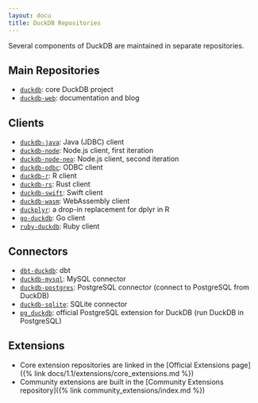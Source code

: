 ```yaml
---
layout: docu
title: DuckDB Repositories
---
```


Several components of DuckDB are maintained in separate repositories.

## Main Repositories

* [`duckdb`](https://github.com/duckdb/duckdb): core DuckDB project
* [`duckdb-web`](https://github.com/duckdb/duckdb-web): documentation and blog

## Clients

* [`duckdb-java`](https://github.com/duckdb/duckdb-java): Java (JDBC) client
* [`duckdb-node`](https://github.com/duckdb/duckdb-node): Node.js client, first iteration
* [`duckdb-node-neo`](https://github.com/duckdb/duckdb-node-neo): Node.js client, second iteration
* [`duckdb-odbc`](https://github.com/duckdb/duckdb-odbc): ODBC client
* [`duckdb-r`](https://github.com/duckdb/duckdb-r): R client
* [`duckdb-rs`](https://github.com/duckdb/duckdb-rs): Rust client
* [`duckdb-swift`](https://github.com/duckdb/duckdb-swift): Swift client
* [`duckdb-wasm`](https://github.com/duckdb/duckdb-wasm): WebAssembly client
* [`duckplyr`](https://github.com/tidyverse/duckplyr): a drop-in replacement for dplyr in R
* [`go-duckdb`](https://github.com/marcboeker/go-duckdb): Go client
* [`ruby-duckdb`](https://github.com/suketa/ruby-duckdb): Ruby client

## Connectors

* [`dbt-duckdb`](https://github.com/duckdb/dbt-duckdb): dbt
* [`duckdb-mysql`](https://github.com/duckdb/duckdb-mysql): MySQL connector
* [`duckdb-postgres`](https://github.com/duckdb/duckdb-postgres): PostgreSQL connector (connect to PostgreSQL from DuckDB)
* [`duckdb-sqlite`](https://github.com/duckdb/duckdb-sqlite): SQLite connector
* [`pg_duckdb`](https://github.com/duckdb/pg_duckdb): official PostgreSQL extension for DuckDB (run DuckDB in PostgreSQL)

## Extensions

* Core extension repositories are linked in the [Official Extensions page]({% link docs/1.1/extensions/core_extensions.md %})
* Community extensions are built in the [Community Extensions repository]({% link community_extensions/index.md %})